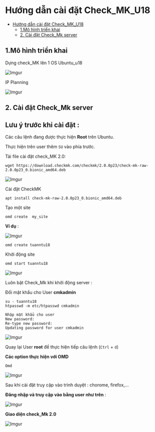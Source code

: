 # Hướng dẫn cài đặt Check_MK_U18


- [Hướng dẫn cài đặt Check_MK_U18](#hướng-dẫn-cài-đặt-check_mk_u18)
  - [1.Mô hình triển khai](#1mô-hình-triển-khai)
  - [2. Cài đặt Check_Mk server](#2-cài-đặt-check_mk-server)



## 1.Mô hình triển khai

Dựng check_MK lên 1 OS Ubuntu_u18

![Imgur](https://i.imgur.com/EMfgMiL.png)

IP Planning

![Imgur](https://i.imgur.com/Xacmabs.png)

## 2. Cài đặt Check_Mk server


**<h2>Lưu ý trước khi cài đặt :</h2>**

Các câu lệnh đang được thực hiện **Root** trên Ubuntu.

Thực hiện trên user thêm ``SU`` vào phía trước.

Tải file cài đặt check_MK 2.0:

```
wget https://download.checkmk.com/checkmk/2.0.0p23/check-mk-raw-2.0.0p23_0.bionic_amd64.deb
```

![Imgur](https://i.imgur.com/gB69R6w.png)

Cài đặt CheckMK

```
apt install check-mk-raw-2.0.0p23_0.bionic_amd64.deb
```

Tạo một site 

`omd create  my_site`

**Ví dụ** :

![Imgur](https://i.imgur.com/TnG4ya0.png)

``` 
omd create tuanntu18
```

Khởi động site

```
omd start tuanntu18
```
![Imgur](https://i.imgur.com/mxiaBjB.png)

Luôn bật Check_Mk khi khởi động server : 

Đổi mật khẩu cho User **cmkadmin**

```
su - tuanntu18
htpasswd -m etc/htpasswd cmkadmin
```

```
Nhập mật khẩu cho user
New password:
Re-type new password:
Updating password for user cmkadmin
```

![Imgur](https://i.imgur.com/fFBe8bd.png)


Quay lại User **root** để thực hiện tiếp câu lệnh (`Ctrl` + `d`)

**Các option thực hiện với OMD**

```
Omd
```

![Imgur](https://i.imgur.com/8IhSFqm.png)

Sau khi cài đặt truy cập vào trình duyệt : chorome, firefox,... 


**Đăng nhập và truy cập vào bằng user như trên**  :

![Imgur](https://i.imgur.com/afBnFFV.png)

**Giao diện check_Mk 2.0**

![Imgur](https://i.imgur.com/buyD6sI.png)


